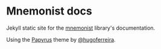# Mnemonist docs

Jekyll static site for the [mnemonist](https://github.com/Yomguithereal/mnemonist) library's documentation.

Using the [Papyrus](https://github.com/hugoferreira/papyrus-theme) theme by [@hugoferreira](https://github.com/hugoferreira).
